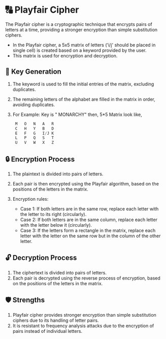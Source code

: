 # 🔠 Playfair Cipher
The Playfair cipher is a cryptographic technique that encrypts pairs of letters at a time, providing a stronger encryption than simple substitution ciphers.
- In the Playfair cipher, a 5x5 matrix of letters ('i/j' should be placed in single cell) is created based on a keyword provided by the user. 
- This matrix is used for encryption and decryption.

## 🔑 Key Generation
1. The keyword is used to fill the initial entries of the matrix, excluding duplicates.
2. The remaining letters of the alphabet are filled in the matrix in order, avoiding duplicates.
3. For Example: Key is " MONARCHY" then, 5*5 Matrix look like,

   ```java
    M   O   N   A   R
    C   H   Y   B   D
    E   F   G   I/J K
    L   P   Q   S   T
    U   V   W   X   Z
   ```

## 🔒 Encryption Process
1. The plaintext is divided into pairs of letters.
2. Each pair is then encrypted using the Playfair algorithm, based on the positions of the letters in the matrix.
3. Encryption rules:
   
    - Case 1: If both letters are in the same row, replace each letter with the letter to its right (circularly).
    - Case 2: If both letters are in the same column, replace each letter with the letter below it (circularly).
    - Case 3: If the letters form a rectangle in the matrix, replace each letter with the letter on the same row but in the column of the other letter.

## 🔓 Decryption Process

1. The ciphertext is divided into pairs of letters.
3. Each pair is decrypted using the reverse process of encryption, based on the positions of the letters in the matrix.

## 🛡️ Strengths

1. Playfair cipher provides stronger encryption than simple substitution ciphers due to its handling of letter pairs.
2. It is resistant to frequency analysis attacks due to the encryption of pairs instead of individual letters.
